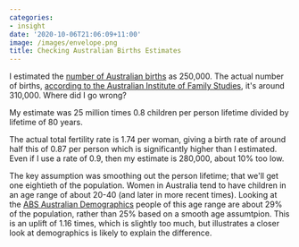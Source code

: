 ```yaml
---
categories:
- insight
date: '2020-10-06T21:06:09+11:00'
image: /images/envelope.png
title: Checking Australian Births Estimates
---
```


I estimated the [number of Australian births](/australian-births) as 250,000.
The actual number of births, [according to the Australian Institute of Family Studies](https://aifs.gov.au/facts-and-figures/births-in-australia), it's around 310,000.
Where did I go wrong?

My estimate was 25 million times 0.8 children per person lifetime divided by lifetime of 80 years.

The actual total fertility rate is 1.74 per woman, giving a birth rate of around half this of 0.87 per person which is significantly higher than I estimated.
Even if I use a rate of 0.9, then my estimate is 280,000, about 10% too low.

The key assumption was smoothing out the person lifetime; that we'll get one eightieth of the population.
Women in Australia tend to have children in an age range of about 20-40 (and later in more recent times).
Looking at the [ABS Australian Demographics](https://www.abs.gov.au/ausstats/abs@.nsf/0/1CD2B1952AFC5E7ACA257298000F2E76) people of this age range are about 29% of the population, rather than 25% based on a smooth age assumtpion.
This is an uplift of 1.16 times, which is slightly too much, but illustrates a closer look at demographics is likely to explain the difference.